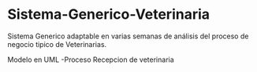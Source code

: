 # Sistema-Generico-Veterinaria
Sistema Generico adaptable en varias semanas de análisis del proceso de negocio tipico de Veterinarias.

Modelo en UML
-Proceso Recepcion de veterinaria
